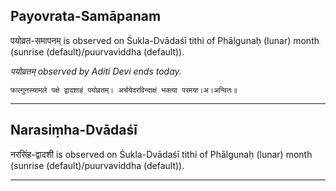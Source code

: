 ## Payovrata-Samāpanam
पयोव्रत-समापनम् is observed on Śukla-Dvādaśī tithi of Phālgunaḥ (lunar) month (sunrise (default)/puurvaviddha (default)).

_पयोव्रतम् observed by Aditi Devi ends today._

```
फाल्गुनस्यामले पक्षे द्वादशाहं पयोव्रतम्। अर्चयेदरविन्दाक्षं भक्त्या परमया।अ।अन्वितः॥
```

---
## Narasiṃha-Dvādaśī
नरसिंह-द्वादशी is observed on Śukla-Dvādaśī tithi of Phālgunaḥ (lunar) month (sunrise (default)/puurvaviddha (default)).



---
